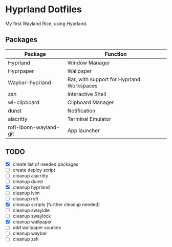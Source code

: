# Hyprland Dotfiles
My first Wayland Rice, using Hyprland.

## Packages
|Package                |Function                                     |
|-----------------------|---------------------------------------------|
|Hyprland               |Window Manager                               |
|Hyprpaper              |Wallpaper                                    |
|Waybar-hyprland        |Bar, with support for Hyprland Workspaces    |
|zsh                    |Interactive Shell                            |
|wl-clipboard           |Clipboard Manager                            |
|dunst                  |Notification                                 |
|alacritty              |Terminal Emulator                            |
|rofi-lbonn-wayland-git |App launcher                                 |

## TODO
- [x] create list of needed packages
- [ ] create deploy script
- [ ] cleanup alacritty
- [ ] cleanup dunst
- [x] cleanup hyprland
- [ ] cleanup lvim
- [ ] cleanup rofi
- [x] cleanup scripts [further cleanup needed]
- [ ] cleanup swayidle
- [ ] cleanup swaylock
- [x] cleanup wallpaper
- [ ] add wallpaper sources
- [ ] cleanup waybar
- [ ] cleanup zsh
